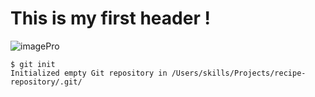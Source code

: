 # This is my first header !

![imagePro](https://github.com/user-attachments/assets/77d7944e-6461-4a92-8060-4ccd58d4d5e6)

```
$ git init
Initialized empty Git repository in /Users/skills/Projects/recipe-repository/.git/
```
